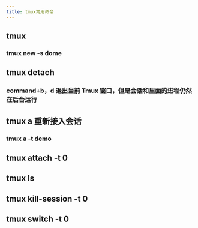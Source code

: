 ```yaml
---
title: tmux常用命令
---
```


## tmux
### tmux new -s dome
###
## tmux detach
### command+b，d 退出当前 Tmux 窗口，但是会话和里面的进程仍然在后台运行
## tmux a 重新接入会话
### tmux a -t demo
## tmux attach -t 0
## tmux ls
## tmux kill-session -t 0
## tmux switch -t 0

